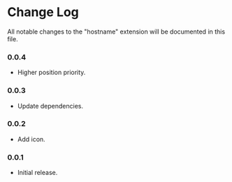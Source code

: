 # Change Log
All notable changes to the "hostname" extension will be documented in this file.

### 0.0.4

* Higher position priority.

### 0.0.3

* Update dependencies.

### 0.0.2

* Add icon.

### 0.0.1

* Initial release.
